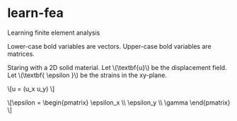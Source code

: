 # learn-fea
Learning finite element analysis

Lower-case bold variables are vectors.
Upper-case bold variables are matrices.

Staring with a 2D solid material. Let \\(\textbf{u}\\) be the displacement field.  Let \\(\textbf{ \epsilon }\\) be the strains in the xy-plane.

\\[u = (u_x u_y) \\]

\\[\epsilon =
\begin{pmatrix}
\epsilon_x \\\\ \epsilon_y \\\\ \gamma
\end{pmatrix}
\\]

<script src="https://polyfill.io/v3/polyfill.min.js?features=es6"></script>
<script id="MathJax-script" async src="https://cdn.jsdelivr.net/npm/mathjax@3/es5/tex-mml-chtml.js">

